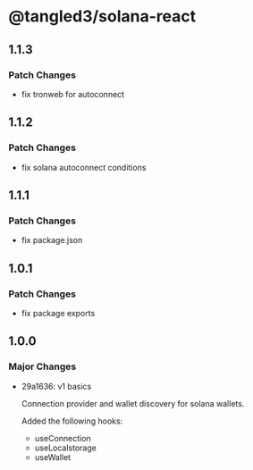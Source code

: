 # @tangled3/solana-react

## 1.1.3

### Patch Changes

- fix tronweb for autoconnect

## 1.1.2

### Patch Changes

- fix solana autoconnect conditions

## 1.1.1

### Patch Changes

- fix package.json

## 1.0.1

### Patch Changes

- fix package exports

## 1.0.0

### Major Changes

- 29a1636: v1 basics

  Connection provider and wallet discovery for solana wallets.

  Added the following hooks:

  - useConnection
  - useLocalstorage
  - useWallet
